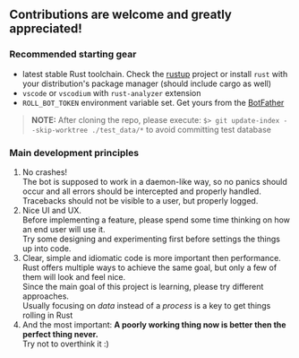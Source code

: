 ## Contributions are welcome and greatly appreciated!

### Recommended starting gear
- latest stable Rust toolchain.
  Check the [rustup](https://rustup.rs/) project or install `rust` with your distribution's package manager (should include cargo as well)
- `vscode` or `vscodium` with `rust-analyzer` extension
- `ROLL_BOT_TOKEN` environment variable set. Get yours from the [BotFather](https://t.me/BotFather)

> **NOTE:** After cloning the repo, please execute: `$> git update-index --skip-worktree ./test_data/*` to avoid committing test database

### Main development principles
1. No crashes!  
   The bot is supposed to work in a daemon-like way, so no panics should occur and all errors should be intercepted and properly handled.  
   Tracebacks should not be visible to a user, but properly logged.
2. Nice UI and UX.  
   Before implementing a feature, please spend some time thinking on how an end user will use it.  
   Try some designing and experimenting first before settings the things up into code.
3. Clear, simple and idiomatic code is more important then performance.  
   Rust offers multiple ways to achieve the same goal, but only a few of them will look and feel nice.  
   Since the main goal of this project is learning, please try different approaches.  
   Usually focusing on *data* instead of a *process* is a key to get things rolling in Rust
4. And the most important: **A poorly working thing now is better then the perfect thing never.**  
   Try not to overthink it :)
